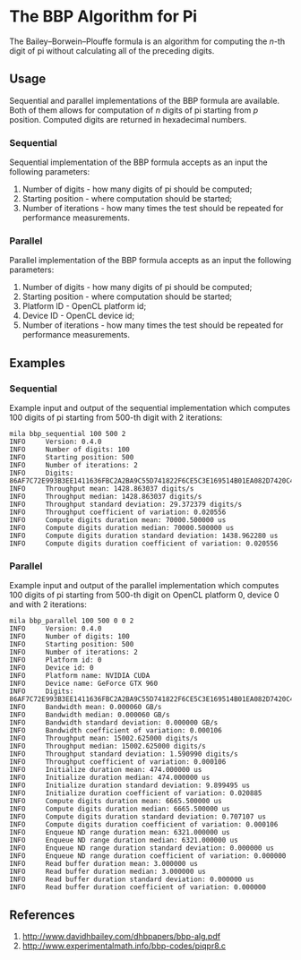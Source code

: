 # The BBP Algorithm for Pi
The Bailey–Borwein–Plouffe formula is an algorithm for computing the _n_-th digit of pi without calculating all of the preceding digits.

## Usage
Sequential and parallel implementations of the BBP formula are available. Both of them allows for computation of _n_ digits of pi starting from _p_ position. Computed digits are returned in hexadecimal numbers.

### Sequential
Sequential implementation of the BBP formula accepts as an input the following parameters:

1. Number of digits - how many digits of pi should be computed;
1. Starting position - where computation should be started;
1. Number of iterations - how many times the test should be repeated for performance measurements.

### Parallel
Parallel implementation of the BBP formula accepts as an input the following parameters:

1. Number of digits - how many digits of pi should be computed;
1. Starting position - where computation should be started;
1. Platform ID - OpenCL platform id;
1. Device ID - OpenCL device id;
1. Number of iterations - how many times the test should be repeated for performance measurements.

## Examples
### Sequential
Example input and output of the sequential implementation which computes 100 digits of pi starting from 500-th digit with 2 iterations:

    mila bbp_sequential 100 500 2
    INFO     Version: 0.4.0
    INFO     Number of digits: 100
    INFO     Starting position: 500
    INFO     Number of iterations: 2
    INFO     Digits: 86AF7C72E993B3EE1411636FBC2A2BA9C55D741822F6CE5C3E169514B01EA082D7420C4F4CEC7A2242A6912284AB255EF85C
    INFO     Throughput mean: 1428.863037 digits/s
    INFO     Throughput median: 1428.863037 digits/s
    INFO     Throughput standard deviation: 29.372379 digits/s
    INFO     Throughput coefficient of variation: 0.020556
    INFO     Compute digits duration mean: 70000.500000 us
    INFO     Compute digits duration median: 70000.500000 us
    INFO     Compute digits duration standard deviation: 1438.962280 us
    INFO     Compute digits duration coefficient of variation: 0.020556

### Parallel
Example input and output of the parallel implementation which computes 100 digits of pi starting from 500-th digit on OpenCL platform 0, device 0 and with 2 iterations:

    mila bbp_parallel 100 500 0 0 2
    INFO     Version: 0.4.0
    INFO     Number of digits: 100
    INFO     Starting position: 500
    INFO     Number of iterations: 2
    INFO     Platform id: 0
    INFO     Device id: 0
    INFO     Platform name: NVIDIA CUDA
    INFO     Device name: GeForce GTX 960
    INFO     Digits: 86AF7C72E993B3EE1411636FBC2A2BA9C55D741822F6CE5C3E169514B01EA082D7420C4F4CEC7A2242A6912284AB255EF85C
    INFO     Bandwidth mean: 0.000060 GB/s
    INFO     Bandwidth median: 0.000060 GB/s
    INFO     Bandwidth standard deviation: 0.000000 GB/s
    INFO     Bandwidth coefficient of variation: 0.000106
    INFO     Throughput mean: 15002.625000 digits/s
    INFO     Throughput median: 15002.625000 digits/s
    INFO     Throughput standard deviation: 1.590990 digits/s
    INFO     Throughput coefficient of variation: 0.000106
    INFO     Initialize duration mean: 474.000000 us
    INFO     Initialize duration median: 474.000000 us
    INFO     Initialize duration standard deviation: 9.899495 us
    INFO     Initialize duration coefficient of variation: 0.020885
    INFO     Compute digits duration mean: 6665.500000 us
    INFO     Compute digits duration median: 6665.500000 us
    INFO     Compute digits duration standard deviation: 0.707107 us
    INFO     Compute digits duration coefficient of variation: 0.000106
    INFO     Enqueue ND range duration mean: 6321.000000 us
    INFO     Enqueue ND range duration median: 6321.000000 us
    INFO     Enqueue ND range duration standard deviation: 0.000000 us
    INFO     Enqueue ND range duration coefficient of variation: 0.000000
    INFO     Read buffer duration mean: 3.000000 us
    INFO     Read buffer duration median: 3.000000 us
    INFO     Read buffer duration standard deviation: 0.000000 us
    INFO     Read buffer duration coefficient of variation: 0.000000

## References
1. http://www.davidhbailey.com/dhbpapers/bbp-alg.pdf
1. http://www.experimentalmath.info/bbp-codes/piqpr8.c
